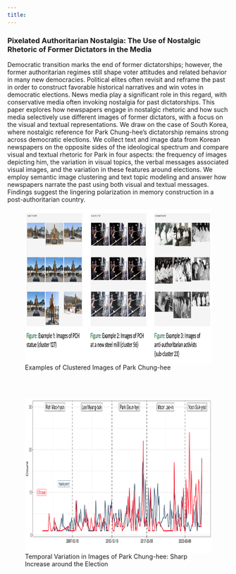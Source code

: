 ```yaml
---
title:
--- 
```


### Pixelated Authoritarian Nostalgia: The Use of Nostalgic Rhetoric of Former Dictators in the Media


Democratic transition marks the end of former dictatorships; however, the former authoritarian
regimes still shape voter attitudes and related behavior in many new democracies. Political
elites often revisit and reframe the past in order to construct favorable historical narratives and
win votes in democratic elections. News media play a significant role in this regard, with
conservative media often invoking nostalgia for past dictatorships. This paper explores how
newspapers engage in nostalgic rhetoric and how such media selectively use different images of
former dictators, with a focus on the visual and textual representations. We draw on the case of
South Korea, where nostalgic reference for Park Chung-hee’s dictatorship remains strong across
democratic elections. We collect text and image data from Korean newspapers on the opposite
sides of the ideological spectrum and compare visual and textual rhetoric for Park in four
aspects: the frequency of images depicting him, the variation in visual topics, the verbal
messages associated visual images, and the variation in these features around elections. We
employ semantic image clustering and text topic modeling and answer how newspapers narrate
the past using both visual and textual messages. Findings suggest the lingering polarization in
memory construction in a post-authoritarian country.
 
<figure>
<img align="top" width="700" height="350" src="/assets/img/clusters.png" alt="My Image">
<figcaption>Examples of Clustered Images of Park Chung-hee </figcaption>
</figure>
<br><br />

<figure>
<img align="top" width="700" height="350" src="/assets/img/positive_image.png" alt="My Image">
  <figcaption>Temporal Variation in Images of Park Chung-hee: Sharp Increase around the Election</figcaption>
</figure>
<br><br />
